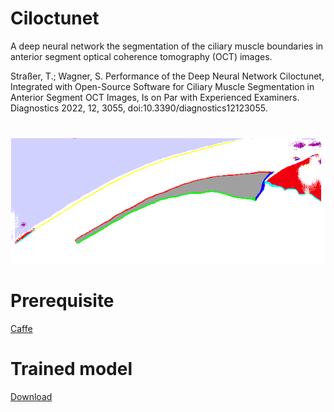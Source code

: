 # Ciloctunet
A deep neural network the segmentation of the ciliary muscle boundaries in anterior segment optical coherence tomography (OCT) images.

Straßer, T.; Wagner, S. Performance of the Deep Neural Network Ciloctunet, Integrated with Open-Source Software for Ciliary Muscle Segmentation in Anterior Segment OCT Images, Is on Par with Experienced Examiners. Diagnostics 2022, 12, 3055, doi:10.3390/diagnostics12123055.

#

![Segmented ciliary muscle](https://raw.githubusercontent.com/strator1/Ciloctunet/main/ciloctunet.png)

# Prerequisite
[Caffe](http://caffe.berkeleyvision.org/installation.html)

# Trained model
[Download](https://github.com/strator1/Ciloctunet/releases/download/1/snapshot_iter_168480.caffemodel)
